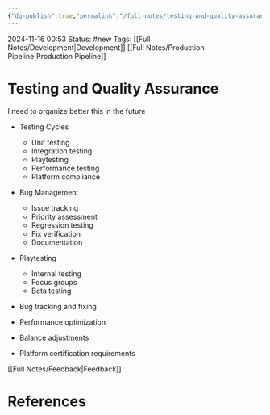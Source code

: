 ```yaml
---
{"dg-publish":true,"permalink":"/full-notes/testing-and-quality-assurance/"}
---
```



2024-11-16 00:53
Status: #new
Tags: [[Full Notes/Development\|Development]] [[Full Notes/Production Pipeline\|Production Pipeline]]

# Testing and Quality Assurance

I need to organize better this in the future

- Testing Cycles
    - Unit testing
    - Integration testing
    - Playtesting
    - Performance testing
    - Platform compliance
- Bug Management
    - Issue tracking
    - Priority assessment
    - Regression testing
    - Fix verification
    - Documentation

- Playtesting
    - Internal testing
    - Focus groups
    - Beta testing
- Bug tracking and fixing
- Performance optimization
- Balance adjustments
- Platform certification requirements

[[Full Notes/Feedback\|Feedback]]
# References


